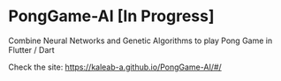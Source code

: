 # PongGame-AI [In Progress]
Combine Neural Networks and Genetic Algorithms to play Pong Game in Flutter / Dart

Check the site: https://kaleab-a.github.io/PongGame-AI/#/
